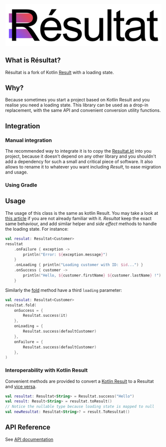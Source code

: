 <div align="left">

  <picture>
    <img width="600" alt="Résultat logo" src="images/resultat-banner.png">
  </picture>

</div>

## What is Résultat?

Résultat is a fork of Kotlin [Result](https://kotlinlang.org/api/latest/jvm/stdlib/kotlin/-result/) with a loading
state.

## Why?

Because sometimes you start a project based on Kotlin Result and you realise you need a loading state. This library can
be used as a drop-in replacement, with the same API and convenient conversion utility functions.

## Integration

### Manual integration

The recommended way to integrate it is to copy the [Resultat.kt](lib/src/commonMain/kotlin/Resultat.kt) into you
project,
because it doesn't depend on any other library and you shouldn't add a dependency for such a small and critical piece of
software.
It also allows to rename it to whatever you want including *Result*, to ease migration and usage.

### Using Gradle

## Usage

The usage of this class is the same as kotlin Result. You may take a look
at [this article](https://medium.com/@jcamilorada/arrow-try-is-dead-long-live-kotlin-result-5b086892a71e)
if you are not already familiar with it.
*Resultat* keep the exact same behaviour, and add similar helper and *side effect* methods to handle the
loading state.
For instance:

```kotlin
val resulat: Resultat<Customer>
resultat
    .onFailure { exception ->
        println("Error: ${exception.message}")
    }
    .onLoading { println("Loading customer with ID: $id...") }
    .onSuccess { customer ->
        println("Hello, ${customer.firstName} ${customer.lastName} !")
    }
```

Similarly the [fold](doc/lib/fr.haan.resultat/fold.html) method have a third `loading`
parameter:

```kotlin
val resulat: Resultat<Customer>
resultat.fold(
    onSuccess = {
        Resultat.success(it)
    },
    onLoading = {
        Resultat.success(defaultCustomer)
    },
    onFailure = {
        Resultat.success(defaultCustomer)
    },
)
```

### Interoperability with Kotlin Result
Convenient methods are provided to convert a [Kotlin Result](doc/lib/fr.haan.resultat/to-result.html) to a Resultat and 
[vice versa](doc/lib/fr.haan.resultat/to-resultat.html).
```kotlin
val resultat: Resultat<String> = Resultat.success("Hello")
val result: Result<String> = resultat.toResult()
// Notice the nullable type because loading state is mapped to null
val newResultat: Resultat<String>? = result.ToResultat()
```


## API Reference

See [API documentation](doc/lib/fr.haan.resultat/-resultat/index.html)
